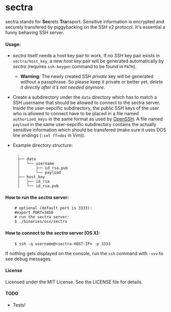 sectra
==========

sectra stands for **Sec**rets **Tra**nsport. Sensitive information is encrypted and securely transfered by piggybacking on the SSH v2 protocol.
It's essential a funny behaving SSH server.

#### Usage:

- _sectra_ itself needs a host key pair to work. If no SSH key pair exists in `sectra/host_key`, a new _host key_ pair will be generated automatically by _sectra_ (requires `ssh-keygen` command to be found in `PATH`).
  - **Warning:** The newly created SSH _private_ key will be generated *without* a passphrase. So please keep it private or better yet, _delete it directly after it's not needed anymore._ 

- Create a subdirectory under the `data` directory which has to match a SSH username that should be allowed to connect to the sectra server. Inside the user-sepcific subdirectory, the public SSH keys of the user who is allowed to connect have to be placed in a file named `authorized_keys` in the same format as used by  [OpenSSH](http://www.openssh.com/).
A file named `payload` in the same user-sepcific subdirectory contains the actually sensitive information which should be transfered (make sure it uses DOS line endings (`:set ff=dos` in Vim)).

- Example directory structure:

        .
        ├── data
        │   └── username
        │       ├── id_rsa.pub
        │       └── payload
        ├── host_key
        │   ├── id_rsa
        │   └── id_rsa.pub

#### How to run the _sectra_ server:

    	# optional (default port is 3333):
    	#export PORT=3456
    	# run the sectra server:
    	$ ./binaries/osx/sectra

#### How to connect to the _sectra_ server (OS X):

        $ ssh -q username@<sectra-HOST-IP> -p 3333
If nothing gets displayed on the console, run the `ssh` command with `-vvv` to see debug messages.

#### License

Licensed under the MIT License. See the LICENSE file for details.

#### TODO

- Tests!
